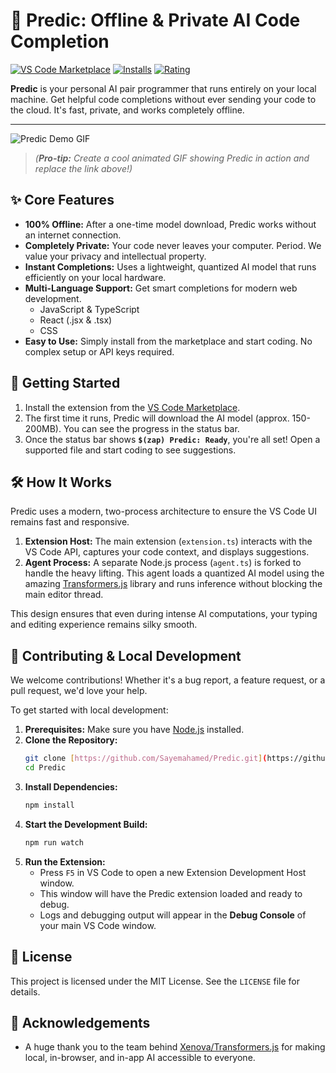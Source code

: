 # 🔮 Predic: Offline & Private AI Code Completion

[![VS Code Marketplace](https://img.shields.io/visual-studio-marketplace/v/your-publisher.predic?style=for-the-badge&label=Marketplace&color=blue)](https://marketplace.visualstudio.com/items?itemName=your-publisher.predic)
[![Installs](https://img.shields.io/visual-studio-marketplace/i/your-publisher.predic?style=for-the-badge&color=green)](https://marketplace.visualstudio.com/items?itemName=your-publisher.predic)
[![Rating](https://img.shields.io/visual-studio-marketplace/r/your-publisher.predic?style=for-the-badge&color=yellow)](https://marketplace.visualstudio.com/items?itemName=your-publisher.predic)

**Predic** is your personal AI pair programmer that runs entirely on your local machine. Get helpful code completions without ever sending your code to the cloud. It's fast, private, and works completely offline.

---

![Predic Demo GIF](https://raw.githubusercontent.com/Sayemahamed/Predic/main/images/predic-demo.gif)
> *(**Pro-tip:** Create a cool animated GIF showing Predic in action and replace the link above!)*

## ✨ Core Features

* **100% Offline:** After a one-time model download, Predic works without an internet connection.
* **Completely Private:** Your code never leaves your computer. Period. We value your privacy and intellectual property.
* **Instant Completions:** Uses a lightweight, quantized AI model that runs efficiently on your local hardware.
* **Multi-Language Support:** Get smart completions for modern web development.
    * JavaScript & TypeScript
    * React (.jsx & .tsx)
    * CSS
* **Easy to Use:** Simply install from the marketplace and start coding. No complex setup or API keys required.

## 🚀 Getting Started

1.  Install the extension from the [VS Code Marketplace](https://marketplace.visualstudio.com/items?itemName=your-publisher.predic).
2.  The first time it runs, Predic will download the AI model (approx. 150-200MB). You can see the progress in the status bar.
3.  Once the status bar shows **`$(zap) Predic: Ready`**, you're all set! Open a supported file and start coding to see suggestions.

## 🛠️ How It Works

Predic uses a modern, two-process architecture to ensure the VS Code UI remains fast and responsive.

1.  **Extension Host:** The main extension (`extension.ts`) interacts with the VS Code API, captures your code context, and displays suggestions.
2.  **Agent Process:** A separate Node.js process (`agent.ts`) is forked to handle the heavy lifting. This agent loads a quantized AI model using the amazing [Transformers.js](https://github.com/xenova/transformers.js) library and runs inference without blocking the main editor thread.

This design ensures that even during intense AI computations, your typing and editing experience remains silky smooth.

## 🔧 Contributing & Local Development

We welcome contributions! Whether it's a bug report, a feature request, or a pull request, we'd love your help.

To get started with local development:

1.  **Prerequisites:** Make sure you have [Node.js](https://nodejs.org/) installed.
2.  **Clone the Repository:**
    ```bash
    git clone [https://github.com/Sayemahamed/Predic.git](https://github.com/Sayemahamed/Predic.git)
    cd Predic
    ```
3.  **Install Dependencies:**
    ```bash
    npm install
    ```
4.  **Start the Development Build:**
    ```bash
    npm run watch
    ```
5.  **Run the Extension:**
    * Press `F5` in VS Code to open a new Extension Development Host window.
    * This window will have the Predic extension loaded and ready to debug.
    * Logs and debugging output will appear in the **Debug Console** of your main VS Code window.

## 📄 License

This project is licensed under the MIT License. See the `LICENSE` file for details.

## 🙏 Acknowledgements

* A huge thank you to the team behind [Xenova/Transformers.js](https://github.com/xenova/transformers.js) for making local, in-browser, and in-app AI accessible to everyone.

